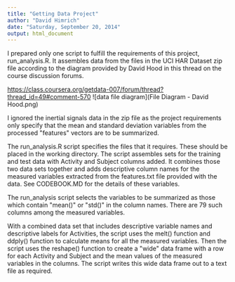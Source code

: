 ```yaml
---
title: "Getting Data Project"
author: "David Himrich"
date: "Saturday, September 20, 2014"
output: html_document
---
```


I prepared only one script to fulfill the requirements of this project, run_analysis.R. It assembles data from the files in the UCI HAR Dataset zip file according to the diagram provided by David Hood in this thread on the course discussion forums.

https://class.coursera.org/getdata-007/forum/thread?thread_id=49#comment-570
![data file diagram](File Diagram - David Hood.png)

I ignored the inertial signals data in the zip file as the project requirements only specify that the mean and standard deviation variables from the processed "features" vectors are to be summarized.

The run_analysis.R script specifies the files that it requires. These should be placed in the working directory. The script assembles sets for the training and test data with Activity and Subject columns added. It combines those two data sets together and adds descriptive column names for the measured variables extracted from the features.txt file provided with the data. See CODEBOOK.MD for the details of these variables.

The run_analysis script selects the variables to be summarized as those which contain "mean()" or "std()" in the column names. There are 79 such columns among the measured variables. 

With a combined data set that includes descriptive variable names and descriptive labels for Activities, the script uses the melt() function and ddply() function to calculate means for all the measured variables. Then the script uses the reshape() function to create a "wide" data frame with a row for each Activity and Subject and the mean values of the measured variables in the columns. The script writes this wide data frame out to a text file as required.
